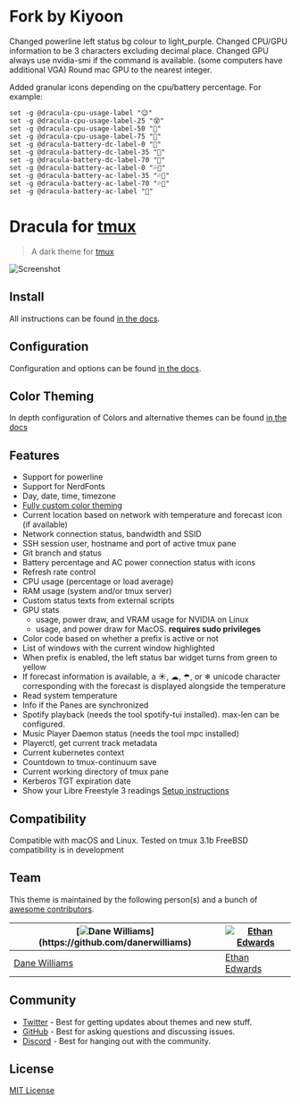 # Fork by Kiyoon
Changed powerline left status bg colour to light_purple.
Changed CPU/GPU information to be 3 characters excluding decimal place.
Changed GPU always use nvidia-smi if the command is available. (some computers have additional VGA)
Round mac GPU to the nearest integer.

Added granular icons depending on the cpu/battery percentage.
For example:

```tmux
set -g @dracula-cpu-usage-label "😉"
set -g @dracula-cpu-usage-label-25 "😵"
set -g @dracula-cpu-usage-label-50 "🤕"
set -g @dracula-cpu-usage-label-75 "🤯"
set -g @dracula-battery-dc-label-0 "🌱"
set -g @dracula-battery-dc-label-35 "🌿"
set -g @dracula-battery-dc-label-70 "🥕"
set -g @dracula-battery-ac-label-0 "💦🌱"
set -g @dracula-battery-ac-label-35 "💦🌿"
set -g @dracula-battery-ac-label-70 "💦🥕"
set -g @dracula-battery-ac-label "🏡"
```

# Dracula for [tmux](https://github.com/tmux/tmux/wiki)

> A dark theme for [tmux](https://github.com/tmux/tmux/wiki)

![Screenshot](./screenshot.png)

## Install

All instructions can be found [in the docs](/docs/INSTALL.md).

## Configuration

Configuration and options can be found [in the docs](/docs/CONFIG.md).

## Color Theming

In depth configuration of Colors and alternative themes can be found [in the docs](/docs/color_theming/README.md)

## Features

- Support for powerline
- Support for NerdFonts
- Day, date, time, timezone
- [Fully custom color theming](/docs/color_theming/README.md)
- Current location based on network with temperature and forecast icon (if available)
- Network connection status, bandwidth and SSID
- SSH session user, hostname and port of active tmux pane
- Git branch and status
- Battery percentage and AC power connection status with icons
- Refresh rate control
- CPU usage (percentage or load average)
- RAM usage (system and/or tmux server)
- Custom status texts from external scripts
- GPU stats
    - usage, power draw, and VRAM usage for NVIDIA on Linux
    - usage, and power draw for MacOS. **requires sudo privileges**
- Color code based on whether a prefix is active or not
- List of windows with the current window highlighted
- When prefix is enabled, the left status bar widget turns from green to yellow
- If forecast information is available, a ☀, ☁, ☂, or ❄ unicode character corresponding with the forecast is displayed alongside the temperature
- Read system temperature
- Info if the Panes are synchronized
- Spotify playback (needs the tool spotify-tui installed). max-len can be configured.
- Music Player Daemon status (needs the tool mpc installed)
- Playerctl, get current track metadata
- Current kubernetes context
- Countdown to tmux-continuum save
- Current working directory of tmux pane
- Kerberos TGT expiration date
- Show your Libre Freestyle 3 readings [Setup instructions](./scripts/libre.sh)

## Compatibility

Compatible with macOS and Linux. Tested on tmux 3.1b
FreeBSD compatibility is in development

## Team

This theme is maintained by the following person(s) and a bunch of [awesome contributors](https://github.com/dracula/tmux/graphs/contributors).

| [![Dane Williams](https://avatars2.githubusercontent.com/u/22798229?s=70&v=4",)](https://github.com/danerwilliams) | [![Ethan Edwards](https://avatars1.githubusercontent.com/u/60861925?s=70&v=4)](https://github.com/ethancedwards8) |
| ------------------------------------------------------------------------------------------------------------------ | ----------------------------------------------------------------------------------------------------------------- |
| [Dane Williams](https://github.com/danerwilliams)                                                                  | [Ethan Edwards](https://github.com/ethancedwards8)                                                                |

## Community

- [Twitter](https://twitter.com/draculatheme) - Best for getting updates about themes and new stuff.
- [GitHub](https://github.com/dracula/dracula-theme/discussions) - Best for asking questions and discussing issues.
- [Discord](https://draculatheme.com/discord-invite) - Best for hanging out with the community.

## License

[MIT License](./LICENSE)

